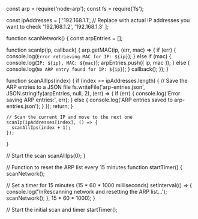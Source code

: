 const arp = require('node-arp');
const fs = require('fs');

const ipAddresses = [
  '192.168.1.1', // Replace with actual IP addresses you want to check
  '192.168.1.2',
  '192.168.1.3'
];

function scanNetwork() {
  const arpEntries = [];

  function scanIp(ip, callback) {
    arp.getMAC(ip, (err, mac) => {
      if (err) {
        console.log(`Error retrieving MAC for IP: ${ip}`);
      } else if (mac) {
        console.log(`IP: ${ip}, MAC: ${mac}`);
        arpEntries.push({ ip, mac });
      } else {
        console.log(`No ARP entry found for IP: ${ip}`);
      }
      callback();
    });
  }

  function scanAllIps(index) {
    if (index >= ipAddresses.length) {
      // Save the ARP entries to a JSON file
      fs.writeFile('arp-entries.json', JSON.stringify(arpEntries, null, 2), (err) => {
        if (err) {
          console.log('Error saving ARP entries:', err);
        } else {
          console.log('ARP entries saved to arp-entries.json');
        }
      });
      return;
    }

    // Scan the current IP and move to the next one
    scanIp(ipAddresses[index], () => {
      scanAllIps(index + 1);
    });
  }

  // Start the scan
  scanAllIps(0);
}

// Function to reset the ARP list every 15 minutes
function startTimer() {
  scanNetwork();

  // Set a timer for 15 minutes (15 * 60 * 1000 milliseconds)
  setInterval(() => {
    console.log('\nRescanning network and resetting the ARP list...');
    scanNetwork();
  }, 15 * 60 * 1000);
}

// Start the initial scan and timer
startTimer();

